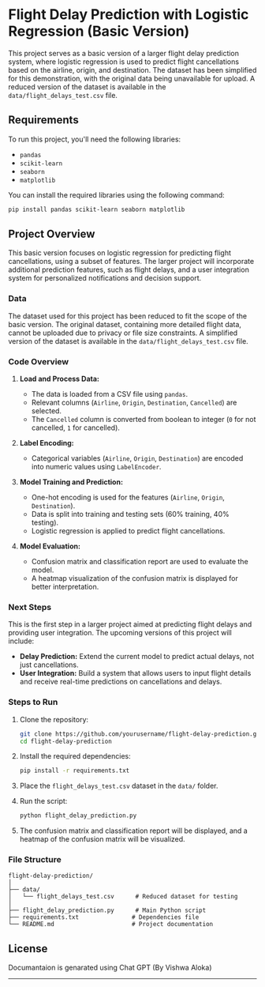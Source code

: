 # Flight Delay Prediction with Logistic Regression (Basic Version)

This project serves as a basic version of a larger flight delay prediction system, where logistic regression is used to predict flight cancellations based on the airline, origin, and destination. The dataset has been simplified for this demonstration, with the original data being unavailable for upload. A reduced version of the dataset is available in the `data/flight_delays_test.csv` file.

## Requirements

To run this project, you'll need the following libraries:

* `pandas`
* `scikit-learn`
* `seaborn`
* `matplotlib`

You can install the required libraries using the following command:

```bash
pip install pandas scikit-learn seaborn matplotlib
```

## Project Overview

This basic version focuses on logistic regression for predicting flight cancellations, using a subset of features. The larger project will incorporate additional prediction features, such as flight delays, and a user integration system for personalized notifications and decision support.

### Data

The dataset used for this project has been reduced to fit the scope of the basic version. The original dataset, containing more detailed flight data, cannot be uploaded due to privacy or file size constraints. A simplified version of the dataset is available in the `data/flight_delays_test.csv` file.

### Code Overview

1. **Load and Process Data:**

   * The data is loaded from a CSV file using `pandas`.
   * Relevant columns (`Airline`, `Origin`, `Destination`, `Cancelled`) are selected.
   * The `Cancelled` column is converted from boolean to integer (`0` for not cancelled, `1` for cancelled).

2. **Label Encoding:**

   * Categorical variables (`Airline`, `Origin`, `Destination`) are encoded into numeric values using `LabelEncoder`.

3. **Model Training and Prediction:**

   * One-hot encoding is used for the features (`Airline`, `Origin`, `Destination`).
   * Data is split into training and testing sets (60% training, 40% testing).
   * Logistic regression is applied to predict flight cancellations.

4. **Model Evaluation:**

   * Confusion matrix and classification report are used to evaluate the model.
   * A heatmap visualization of the confusion matrix is displayed for better interpretation.

### Next Steps

This is the first step in a larger project aimed at predicting flight delays and providing user integration. The upcoming versions of this project will include:

* **Delay Prediction:** Extend the current model to predict actual delays, not just cancellations.
* **User Integration:** Build a system that allows users to input flight details and receive real-time predictions on cancellations and delays.

### Steps to Run

1. Clone the repository:

   ```bash
   git clone https://github.com/yourusername/flight-delay-prediction.git
   cd flight-delay-prediction
   ```

2. Install the required dependencies:

   ```bash
   pip install -r requirements.txt
   ```

3. Place the `flight_delays_test.csv` dataset in the `data/` folder.

4. Run the script:

   ```bash
   python flight_delay_prediction.py
   ```

5. The confusion matrix and classification report will be displayed, and a heatmap of the confusion matrix will be visualized.

### File Structure

```
flight-delay-prediction/
│
├── data/
│   └── flight_delays_test.csv      # Reduced dataset for testing
│
├── flight_delay_prediction.py      # Main Python script
├── requirements.txt               # Dependencies file
└── README.md                      # Project documentation
```

## License

Documantaion is genarated using Chat GPT (By Vishwa Aloka)

---
